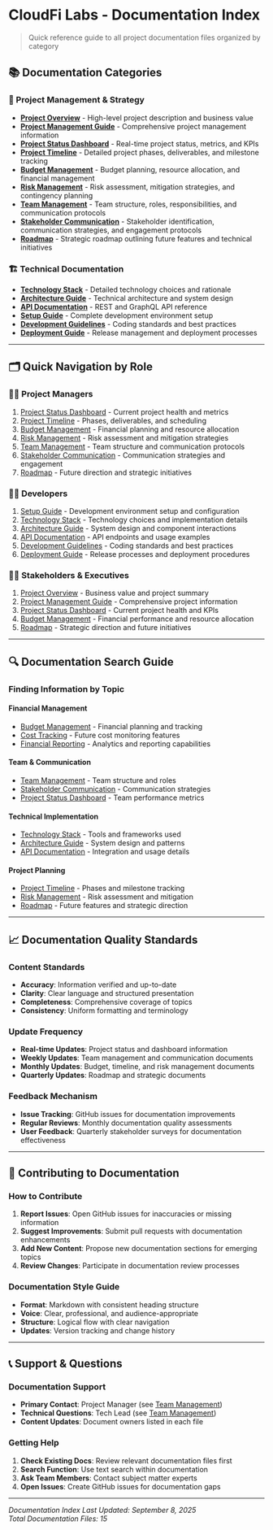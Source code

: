# CloudFi Labs - Documentation Index

> Quick reference guide to all project documentation files organized by category

## 📚 Documentation Categories

### 🎯 Project Management & Strategy
- **[Project Overview](./project-overview.md)** - High-level project description and business value
- **[Project Management Guide](./project-management.md)** - Comprehensive project management information
- **[Project Status Dashboard](./project-status-dashboard.md)** - Real-time project status, metrics, and KPIs
- **[Project Timeline](./project-timeline.md)** - Detailed project phases, deliverables, and milestone tracking
- **[Budget Management](./budget-management.md)** - Budget planning, resource allocation, and financial management
- **[Risk Management](./risk-management.md)** - Risk assessment, mitigation strategies, and contingency planning
- **[Team Management](./team-management.md)** - Team structure, roles, responsibilities, and communication protocols
- **[Stakeholder Communication](./stakeholder-communication.md)** - Stakeholder identification, communication strategies, and engagement protocols
- **[Roadmap](./roadmap.md)** - Strategic roadmap outlining future features and technical initiatives

### 🏗️ Technical Documentation
- **[Technology Stack](./technology-stack.md)** - Detailed technology choices and rationale
- **[Architecture Guide](./architecture.md)** - Technical architecture and system design
- **[API Documentation](./api-documentation.md)** - REST and GraphQL API reference
- **[Setup Guide](./setup-guide.md)** - Complete development environment setup
- **[Development Guidelines](./development-guidelines.md)** - Coding standards and best practices
- **[Deployment Guide](./deployment-guide.md)** - Release management and deployment processes

---

## 🗂️ Quick Navigation by Role

### 👨‍💼 Project Managers
1. [Project Status Dashboard](./project-status-dashboard.md) - Current project health and metrics
2. [Project Timeline](./project-timeline.md) - Phases, deliverables, and scheduling
3. [Budget Management](./budget-management.md) - Financial planning and resource allocation
4. [Risk Management](./risk-management.md) - Risk assessment and mitigation strategies
5. [Team Management](./team-management.md) - Team structure and communication protocols
6. [Stakeholder Communication](./stakeholder-communication.md) - Communication strategies and engagement
7. [Roadmap](./roadmap.md) - Future direction and strategic initiatives

### 👨‍💻 Developers
1. [Setup Guide](./setup-guide.md) - Development environment setup and configuration
2. [Technology Stack](./technology-stack.md) - Technology choices and implementation details
3. [Architecture Guide](./architecture.md) - System design and component interactions
4. [API Documentation](./api-documentation.md) - API endpoints and usage examples
5. [Development Guidelines](./development-guidelines.md) - Coding standards and best practices
6. [Deployment Guide](./deployment-guide.md) - Release processes and deployment procedures

### 👨‍💼 Stakeholders & Executives
1. [Project Overview](./project-overview.md) - Business value and project summary
2. [Project Management Guide](./project-management.md) - Comprehensive project information
3. [Project Status Dashboard](./project-status-dashboard.md) - Current project health and KPIs
4. [Budget Management](./budget-management.md) - Financial performance and resource allocation
5. [Roadmap](./roadmap.md) - Strategic direction and future initiatives

---

## 🔍 Documentation Search Guide

### Finding Information by Topic

#### **Financial Management**
- [Budget Management](./budget-management.md) - Financial planning and tracking
- [Cost Tracking](./roadmap.md) - Future cost monitoring features
- [Financial Reporting](./roadmap.md) - Analytics and reporting capabilities

#### **Team & Communication**
- [Team Management](./team-management.md) - Team structure and roles
- [Stakeholder Communication](./stakeholder-communication.md) - Communication strategies
- [Project Status Dashboard](./project-status-dashboard.md) - Team performance metrics

#### **Technical Implementation**
- [Technology Stack](./technology-stack.md) - Tools and frameworks used
- [Architecture Guide](./architecture.md) - System design and patterns
- [API Documentation](./api-documentation.md) - Integration and usage details

#### **Project Planning**
- [Project Timeline](./project-timeline.md) - Phases and milestone tracking
- [Risk Management](./risk-management.md) - Risk assessment and mitigation
- [Roadmap](./roadmap.md) - Future features and strategic direction

---

## 📈 Documentation Quality Standards

### Content Standards
- **Accuracy**: Information verified and up-to-date
- **Clarity**: Clear language and structured presentation
- **Completeness**: Comprehensive coverage of topics
- **Consistency**: Uniform formatting and terminology

### Update Frequency
- **Real-time Updates**: Project status and dashboard information
- **Weekly Updates**: Team management and communication documents
- **Monthly Updates**: Budget, timeline, and risk management documents
- **Quarterly Updates**: Roadmap and strategic documents

### Feedback Mechanism
- **Issue Tracking**: GitHub issues for documentation improvements
- **Regular Reviews**: Monthly documentation quality assessments
- **User Feedback**: Quarterly stakeholder surveys for documentation effectiveness

---

## 🤝 Contributing to Documentation

### How to Contribute
1. **Report Issues**: Open GitHub issues for inaccuracies or missing information
2. **Suggest Improvements**: Submit pull requests with documentation enhancements
3. **Add New Content**: Propose new documentation sections for emerging topics
4. **Review Changes**: Participate in documentation review processes

### Documentation Style Guide
- **Format**: Markdown with consistent heading structure
- **Voice**: Clear, professional, and audience-appropriate
- **Structure**: Logical flow with clear navigation
- **Updates**: Version tracking and change history

---

## 📞 Support & Questions

### Documentation Support
- **Primary Contact**: Project Manager (see [Team Management](./team-management.md))
- **Technical Questions**: Tech Lead (see [Team Management](./team-management.md))
- **Content Updates**: Document owners listed in each file

### Getting Help
1. **Check Existing Docs**: Review relevant documentation files first
2. **Search Function**: Use text search within documentation
3. **Ask Team Members**: Contact subject matter experts
4. **Open Issues**: Create GitHub issues for documentation gaps

---

*Documentation Index Last Updated: September 8, 2025*  
*Total Documentation Files: 15*